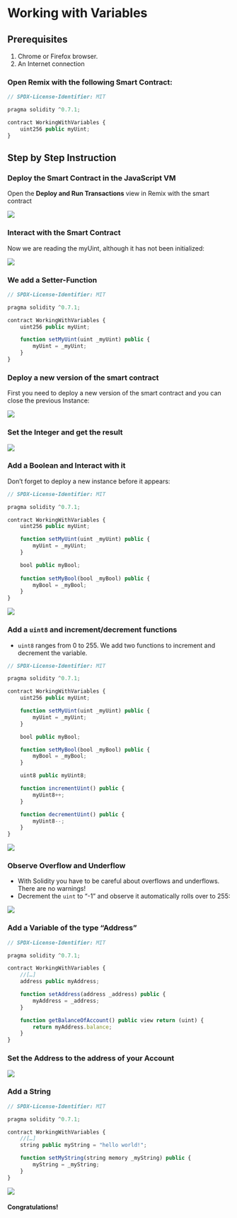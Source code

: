# Working with Variables

## Prerequisites
1. Chrome or Firefox browser.
2. An Internet connection

### Open Remix with the following Smart Contract:

```js
// SPDX-License-Identifier: MIT

pragma solidity ^0.7.1;

contract WorkingWithVariables {
    uint256 public myUint;
}
```

## Step by Step Instruction

### Deploy the Smart Contract in the JavaScript VM

Open the **Deploy and Run Transactions** view in Remix with the smart contract

![](./assets/images/image3.png)

### Interact with the Smart Contract

Now we are reading the myUint, although it has not been initialized:

![](./assets/images/image6.png)

### We add a Setter-Function

```js
// SPDX-License-Identifier: MIT

pragma solidity ^0.7.1;

contract WorkingWithVariables {
    uint256 public myUint;

    function setMyUint(uint _myUint) public {
        myUint = _myUint;
    }
}
```

### Deploy a new version of the smart contract

First you need to deploy a new version of the smart contract and you can close the previous Instance:

![](./assets/images/image8.png)


### Set the Integer and get the result

![](./assets/images/image7.png)

### Add a Boolean and Interact with it

Don’t forget to deploy a new instance before it appears:

```js
// SPDX-License-Identifier: MIT

pragma solidity ^0.7.1;

contract WorkingWithVariables {
    uint256 public myUint;

    function setMyUint(uint _myUint) public {
        myUint = _myUint;
    }

    bool public myBool;
    
    function setMyBool(bool _myBool) public {
        myBool = _myBool;
    }
}
```

![](./assets/images/image10.png)

### Add a `uint8` and increment/decrement functions

- `uint8` ranges from 0 to 255. We add two functions to increment and decrement the variable.

```js
// SPDX-License-Identifier: MIT

pragma solidity ^0.7.1;

contract WorkingWithVariables {
    uint256 public myUint;

    function setMyUint(uint _myUint) public {
        myUint = _myUint;
    }

    bool public myBool;

    function setMyBool(bool _myBool) public {
        myBool = _myBool;
    }

    uint8 public myUint8;

    function incrementUint() public {
        myUint8++;
    }

    function decrementUint() public {
        myUint8--;
    }
}
```

![](./assets/images/image11.png)

### Observe Overflow and Underflow

- With Solidity you have to be careful about overflows and underflows. There are no warnings!
- Decrement the `uint` to “-1” and observe it automatically rolls over to 255:

![](./assets/images/image9.png)

### Add a Variable of the type “Address”

```js
// SPDX-License-Identifier: MIT

pragma solidity ^0.7.1;

contract WorkingWithVariables {
    //[…]
    address public myAddress;

    function setAddress(address _address) public {
        myAddress = _address;
    }

    function getBalanceOfAccount() public view return (uint) {
        return myAddress.balance;
    }
}
```

### Set the Address to the address of your Account

![](./assets/images/image12.png)

### Add a String

```js
// SPDX-License-Identifier: MIT

pragma solidity ^0.7.1;

contract WorkingWithVariables {
    //[…]
    string public myString = "hello world!";

    function setMyString(string memory _myString) public {
        myString = _myString;
    }
}
```

![](./assets/images/image13.png)

#### Congratulations!